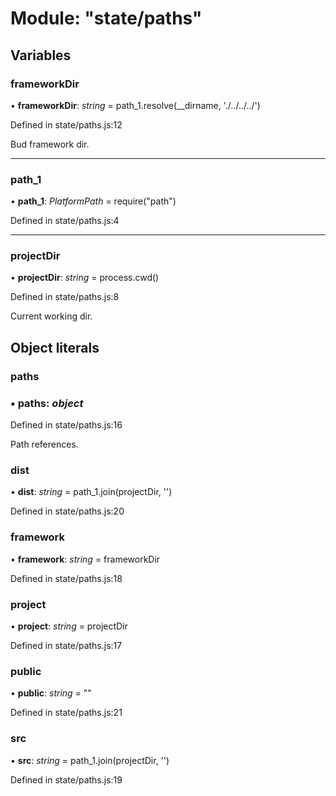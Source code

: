 # Module: "state/paths"

## Variables

### frameworkDir

• **frameworkDir**: _string_ = path_1.resolve(\_\_dirname, './../../../')

Defined in state/paths.js:12

Bud framework dir.

---

### path_1

• **path_1**: _PlatformPath_ = require("path")

Defined in state/paths.js:4

---

### projectDir

• **projectDir**: _string_ = process.cwd()

Defined in state/paths.js:8

Current working dir.

## Object literals

### paths

### ▪ **paths**: _object_

Defined in state/paths.js:16

Path references.

### dist

• **dist**: _string_ = path_1.join(projectDir, '')

Defined in state/paths.js:20

### framework

• **framework**: _string_ = frameworkDir

Defined in state/paths.js:18

### project

• **project**: _string_ = projectDir

Defined in state/paths.js:17

### public

• **public**: _string_ = ""

Defined in state/paths.js:21

### src

• **src**: _string_ = path_1.join(projectDir, '')

Defined in state/paths.js:19

